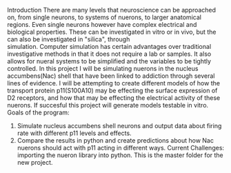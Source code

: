 Introduction
	There are many levels that neuroscience can be approached on, from single neurons, to systems of nuerons,
to larger anatomical regions. Even single neurons however have complex electrical and biological properties. 
These can be investigated in vitro or in vivo, but the can also be investigated in "silica",  through  
simulation. Computer simulation has certain advantages over traditional investigative methods in that it 
does not require a lab or samples. It also allows for nueral systems to be simplified and the variables 
to be tightly controlled. 
	In this project I will be simulating nuerons in the nucleus accumbens(Nac) shell that have been linked 
to addiction through several lines of evidence. I will be attempting to create different models of how the
transport protein p11(S100A10) may be effecting the surface expression of D2 receptors, and how that may be
effecting the electrical activity of these nuerons. If succesful this project will generate models testable
in vitro. 
Goals of the program:
1. Simulate nucleus accumbens shell neurons and output data about firing rate with different p11 levels and 
effects.
2. Compare the results in python and create predictions about how Nac nuerons should act with p11 acting in 
different ways.
Current Challenges: importing the nueron library into python.  This is the master folder for the new project.

